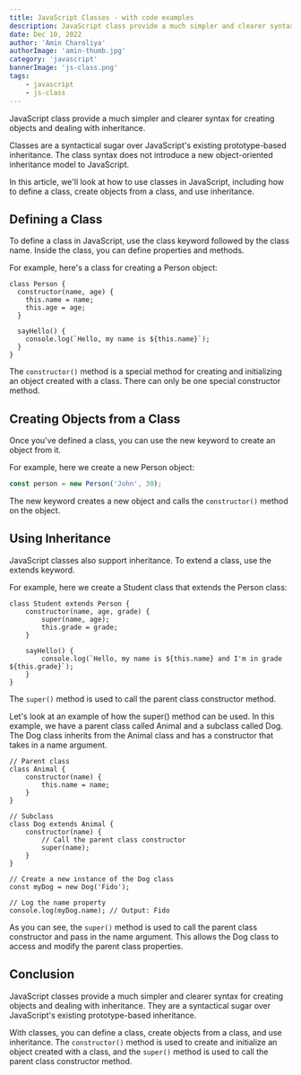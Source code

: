 ```yaml
---
title: JavaScript Classes - with code examples
description: JavaScript class provide a much simpler and clearer syntax for creating objects and dealing with inheritance
date: Dec 10, 2022
author: 'Amin Charoliya'
authorImage: 'amin-thumb.jpg'
category: 'javascript'
bannerImage: 'js-class.png'
tags:
    - javascript
    - js-class
---
```


JavaScript class provide a much simpler and clearer syntax for creating objects and dealing with inheritance.

Classes are a syntactical sugar over JavaScript's existing prototype-based inheritance. The class syntax does not introduce a new object-oriented inheritance model to JavaScript.

In this article, we'll look at how to use classes in JavaScript, including how to define a class, create objects from a class, and use inheritance.

## Defining a Class

To define a class in JavaScript, use the class keyword followed by the class name. Inside the class, you can define properties and methods.

For example, here's a class for creating a Person object:

```javascript[class="line-numbers"]
class Person {
  constructor(name, age) {
    this.name = name;
    this.age = age;
  }

  sayHello() {
    console.log(`Hello, my name is ${this.name}`);
  }
}
```

The `constructor()` method is a special method for creating and initializing an object created with a class. There can only be one special constructor method.

## Creating Objects from a Class

Once you've defined a class, you can use the new keyword to create an object from it.

For example, here we create a new Person object:

```javascript
const person = new Person('John', 30);
```

The new keyword creates a new object and calls the `constructor()` method on the object.

## Using Inheritance

JavaScript classes also support inheritance. To extend a class, use the extends keyword.

For example, here we create a Student class that extends the Person class:

```javascript[class="line-numbers"]
class Student extends Person {
    constructor(name, age, grade) {
        super(name, age);
        this.grade = grade;
    }

    sayHello() {
        console.log(`Hello, my name is ${this.name} and I'm in grade ${this.grade}`);
    }
}
```

The `super()` method is used to call the parent class constructor method.

Let's look at an example of how the super() method can be used. In this example, we have a parent class called Animal and a subclass called Dog. The Dog class inherits from the Animal class and has a constructor that takes in a name argument.

```javascript[class="line-numbers"]
// Parent class
class Animal {
    constructor(name) {
        this.name = name;
    }
}

// Subclass
class Dog extends Animal {
    constructor(name) {
        // Call the parent class constructor
        super(name);
    }
}

// Create a new instance of the Dog class
const myDog = new Dog('Fido');

// Log the name property
console.log(myDog.name); // Output: Fido
```

As you can see, the `super()` method is used to call the parent class constructor and pass in the name argument. This allows the Dog class to access and modify the parent class properties.

## Conclusion

JavaScript classes provide a much simpler and clearer syntax for creating objects and dealing with inheritance. They are a syntactical sugar over JavaScript's existing prototype-based inheritance.

With classes, you can define a class, create objects from a class, and use inheritance. The `constructor()` method is used to create and initialize an object created with a class, and the `super()` method is used to call the parent class constructor method.
